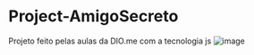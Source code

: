 # Project-AmigoSecreto
Projeto feito pelas aulas da DIO.me com a tecnologia js
![image](https://github.com/user-attachments/assets/3ec480b3-418d-497e-a5a8-8498cbd607b9)
